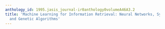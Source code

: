 ```yaml
---
anthology_id: 1995.jasis_journal-ir0anthology0volumeA46A3.2
title: 'Machine Learning for Information Retrieval: Neural Networks, Symbolic Learning,
  and Genetic Algorithms'
---
```

